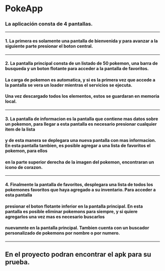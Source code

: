 # PokeApp
### La aplicación consta de 4 pantallas.
-------
#### 1. La primera es solamente una pantalla de bienvenida y para avanzar a la siguiente parte presionar el boton central. 
-------
#### 2. La pantalla principal consta de un listado de 50 pokemon, una barra de busqueda y un boton flotante para acceder a la pantalla de favoritos.
#### La carga de pokemon es automatica, y si es la primera vez que accede a la pantalla se vera un loader mientras el servicios se ejecuta. 
#### Una vez descargado todos los elementos, estos se guardaran en memoria local.
-------
#### 3. La pantalla de informacion es la pantalla que contiene mas datos sobre un pokemon, para llegar a esta pantalla es necesario presionar cualquier item de la lista 
#### y de esta manera se deplegara una nueva pantalla con mas informacion. En esta pantalla tambien, es posible agregar a una lista de favoritos el pokemon, para ellos
#### en la parte superior derecha de la imagen del pokemon, encontraran un icono de corazon.
------
#### 4. Finalmente la pantalla de favoritos, desplegara una lista de todos los pokemones favoritos que haya agregado a su inventario. Para acceder a esta pantalla
#### presionar el boton flotante inferior en la pantalla principal. En esta pantalla es posible eliminar pokemons para siempre, y si quiere agregarlos una vez mas es necesario buscarlos
#### nuevamnte en la pantalla principal. Tambien cuenta con un buscador personalizado de pokemons por nombre o por numero.
-----
## En el proyecto podran encontrar el apk para su prueba.
